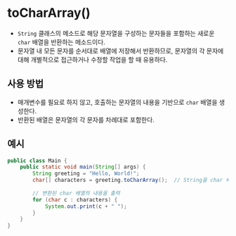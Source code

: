 # toCharArray()
- `String` 클래스의 메소드로 해당 문자열을 구성하는 문자들을 포함하는 새로운 `char` 배열을 반환하는 메소드이다.
- 문자열 내 모든 문자를 순서대로 배열에 저장해서 반환하므로, 문자열의 각 문자에 대해 개별적으로 접근하거나 수정할 작업을 할 때 유용하다.

## 사용 방법
- 매개변수를 필요로 하지 않고, 호출하는 문자열의 내용을 기반으로 `char` 배열을 생성한다.
- 반환된 배열은 문자열의 각 문자를 차례대로 포함한다.

## 예시
```java
public class Main {
    public static void main(String[] args) {
        String greeting = "Hello, World!";
        char[] characters = greeting.toCharArray();  // String을 char 배열로 변환
        
        // 변환된 char 배열의 내용을 출력
        for (char c : characters) {
            System.out.print(c + " ");
        }
    }
}
```